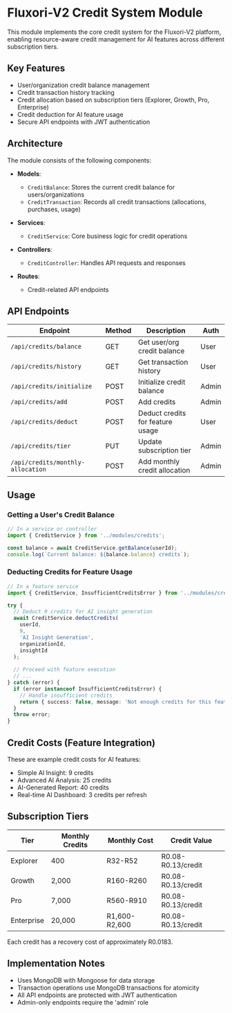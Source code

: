 # Fluxori-V2 Credit System Module

This module implements the core credit system for the Fluxori-V2 platform, enabling resource-aware credit management for AI features across different subscription tiers.

## Key Features

- User/organization credit balance management
- Credit transaction history tracking
- Credit allocation based on subscription tiers (Explorer, Growth, Pro, Enterprise)
- Credit deduction for AI feature usage
- Secure API endpoints with JWT authentication

## Architecture

The module consists of the following components:

- **Models**:
  - `CreditBalance`: Stores the current credit balance for users/organizations
  - `CreditTransaction`: Records all credit transactions (allocations, purchases, usage)

- **Services**:
  - `CreditService`: Core business logic for credit operations
  
- **Controllers**:
  - `CreditController`: Handles API requests and responses

- **Routes**:
  - Credit-related API endpoints

## API Endpoints

| Endpoint | Method | Description | Auth |
|----------|--------|-------------|------|
| `/api/credits/balance` | GET | Get user/org credit balance | User |
| `/api/credits/history` | GET | Get transaction history | User |
| `/api/credits/initialize` | POST | Initialize credit balance | Admin |
| `/api/credits/add` | POST | Add credits | Admin |
| `/api/credits/deduct` | POST | Deduct credits for feature usage | User |
| `/api/credits/tier` | PUT | Update subscription tier | Admin |
| `/api/credits/monthly-allocation` | POST | Add monthly credit allocation | Admin |

## Usage

### Getting a User's Credit Balance

```typescript
// In a service or controller
import { CreditService } from '../modules/credits';

const balance = await CreditService.getBalance(userId);
console.log(`Current balance: ${balance.balance} credits`);
```

### Deducting Credits for Feature Usage

```typescript
// In a feature service
import { CreditService, InsufficientCreditsError } from '../modules/credits';

try {
  // Deduct 9 credits for AI insight generation
  await CreditService.deductCredits(
    userId,
    9,
    'AI Insight Generation',
    organizationId,
    insightId
  );
  
  // Proceed with feature execution
  // ...
} catch (error) {
  if (error instanceof InsufficientCreditsError) {
    // Handle insufficient credits
    return { success: false, message: 'Not enough credits for this feature' };
  }
  throw error;
}
```

## Credit Costs (Feature Integration)

These are example credit costs for AI features:

- Simple AI Insight: 9 credits
- Advanced AI Analysis: 25 credits
- AI-Generated Report: 40 credits
- Real-time AI Dashboard: 3 credits per refresh

## Subscription Tiers

| Tier | Monthly Credits | Monthly Cost | Credit Value |
|------|----------------|--------------|--------------|
| Explorer | 400 | R32-R52 | R0.08-R0.13/credit |
| Growth | 2,000 | R160-R260 | R0.08-R0.13/credit |
| Pro | 7,000 | R560-R910 | R0.08-R0.13/credit |
| Enterprise | 20,000 | R1,600-R2,600 | R0.08-R0.13/credit |

Each credit has a recovery cost of approximately R0.0183.

## Implementation Notes

- Uses MongoDB with Mongoose for data storage
- Transaction operations use MongoDB transactions for atomicity
- All API endpoints are protected with JWT authentication
- Admin-only endpoints require the 'admin' role
